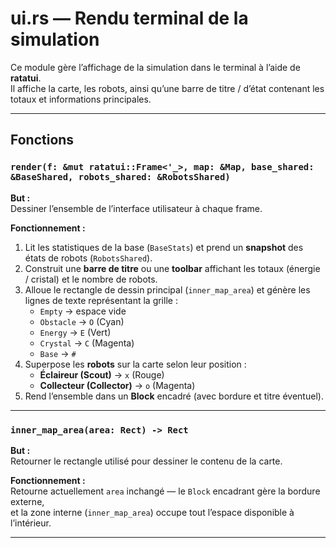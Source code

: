 # ui.rs — Rendu terminal de la simulation

Ce module gère l’affichage de la simulation dans le terminal à l’aide de **ratatui**.  
Il affiche la carte, les robots, ainsi qu’une barre de titre / d’état contenant les totaux et informations principales.

---

## Fonctions

### `render(f: &mut ratatui::Frame<'_>, map: &Map, base_shared: &BaseShared, robots_shared: &RobotsShared)`
**But :**  
Dessiner l’ensemble de l’interface utilisateur à chaque frame.

**Fonctionnement :**
1. Lit les statistiques de la base (`BaseStats`) et prend un **snapshot** des états de robots (`RobotsShared`).
2. Construit une **barre de titre** ou une **toolbar** affichant les totaux (énergie / cristal) et le nombre de robots.
3. Alloue le rectangle de dessin principal (`inner_map_area`) et génère les lignes de texte représentant la grille :
    - `Empty` → espace vide
    - `Obstacle` → `O` (Cyan)
    - `Energy` → `E` (Vert)
    - `Crystal` → `C` (Magenta)
    - `Base` → `#`
4. Superpose les **robots** sur la carte selon leur position :
    - **Éclaireur (Scout)** → `x` (Rouge)
    - **Collecteur (Collector)** → `o` (Magenta)
5. Rend l’ensemble dans un **Block** encadré (avec bordure et titre éventuel).

---

### `inner_map_area(area: Rect) -> Rect`
**But :**  
Retourner le rectangle utilisé pour dessiner le contenu de la carte.

**Fonctionnement :**  
Retourne actuellement `area` inchangé — le `Block` encadrant gère la bordure externe,  
et la zone interne (`inner_map_area`) occupe tout l’espace disponible à l’intérieur.

---
